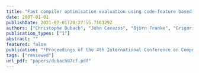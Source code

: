 ```yaml
---
title: "Fast compiler optimisation evaluation using code-feature based performance prediction"
date: 2007-01-01
publishDate: 2021-07-01T20:27:55.710329Z
authors: ["Christophe Dubach", "John Cavazos", "Björn Franke", "Grigori Fursin", "Michael F. P. O'Boyle", "Olivier Temam"]
publication_types: ["1"]
abstract: ""
featured: false
publication: "*Proceedings of the 4th International Conference on Computing Frontiers (<span style=\"font-weight:bold\"><span style=\"font-weight:bold;color:black\">CF</span></span>)*"
tags: ["reviewed"]
url_pdf: "papers/dubach07cf.pdf"
---
```


